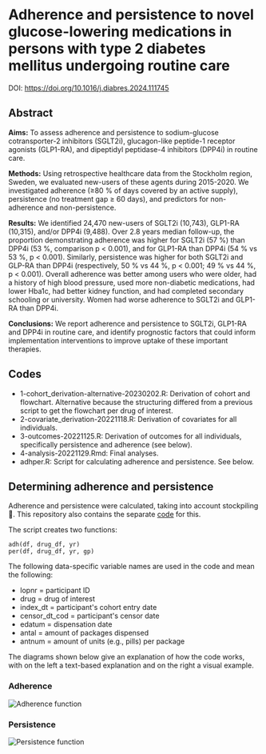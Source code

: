 # Adherence and persistence to novel glucose-lowering medications in persons with type 2 diabetes mellitus undergoing routine care
DOI: https://doi.org/10.1016/j.diabres.2024.111745

## Abstract
**Aims:** To assess adherence and persistence to sodium-glucose cotransporter-2 inhibitors (SGLT2i), glucagon-like peptide-1 receptor agonists (GLP1-RA), and dipeptidyl peptidase-4 inhibitors (DPP4i) in routine care.

**Methods:** Using retrospective healthcare data from the Stockholm region, Sweden, we evaluated new-users of these agents during 2015-2020. We investigated adherence (≥80 % of days covered by an active supply), persistence (no treatment gap ≥ 60 days), and predictors for non-adherence and non-persistence.

**Results:** We identified 24,470 new-users of SGLT2i (10,743), GLP1-RA (10,315), and/or DPP4i (9,488). Over 2.8 years median follow-up, the proportion demonstrating adherence was higher for SGLT2i (57 %) than DPP4i (53 %, comparison p < 0.001), and for GLP1-RA than DPP4i (54 % vs 53 %, p < 0.001). Similarly, persistence was higher for both SGLT2i and GLP-RA than DPP4i (respectively, 50 % vs 44 %, p < 0.001; 49 % vs 44 %, p < 0.001). Overall adherence was better among users who were older, had a history of high blood pressure, used more non-diabetic medications, had lower Hba1c, had better kidney function, and had completed secondary schooling or university. Women had worse adherence to SGLT2i and GLP1-RA than DPP4i.

**Conclusions:** We report adherence and persistence to SGLT2i, GLP1-RA and DPP4i in routine care, and identify prognostic factors that could inform implementation interventions to improve uptake of these important therapies.

## Codes
- 1-cohort_derivation-alternative-20230202.R: Derivation of cohort and flowchart. Alternative because the structuring differed from a previous script to get the flowchart per drug of interest.
- 2-covariate_derivation-20221118.R: Derivation of covariates for all individuals.
- 3-outcomes-20221125.R: Derivation of outcomes for all individuals, specifically persistence and adherence (see below).
- 4-analysis-20221129.Rmd: Final analyses.
- adhper.R: Script for calculating adherence and persistence. See below.

## Determining adherence and persistence
Adherence and persistence were calculated,  taking into account stockpiling :pill:. This repository also contains the separate [code](./adhper.R) for this.

The script creates two functions:

```
adh(df, drug_df, yr)
per(df, drug_df, yr, gp)
```

The following data-specific variable names are used in the code and mean the following:
- lopnr           =   participant ID
- drug            =   drug of interest
- index_dt        =   participant's cohort entry date
- censor_dt_cod   =   participant's censor date
- edatum          =   dispensation date
- antal           =   amount of packages dispensed
- antnum          =   amount of units (e.g., pills) per package

The  diagrams shown below give an explanation of how the code works, with on the left a text-based explanation and on the right a visual example.

### Adherence
![Adherence function](https://github.com/user-attachments/assets/714ce53e-1aa5-47ac-87f3-49ad158eda41)

### Persistence
![Persistence function](https://github.com/user-attachments/assets/3139e49f-4496-44e8-8b76-e2cb61fa7ade)
